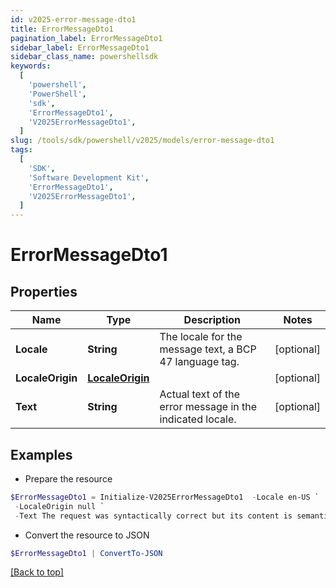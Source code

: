 ```yaml
---
id: v2025-error-message-dto1
title: ErrorMessageDto1
pagination_label: ErrorMessageDto1
sidebar_label: ErrorMessageDto1
sidebar_class_name: powershellsdk
keywords:
  [
    'powershell',
    'PowerShell',
    'sdk',
    'ErrorMessageDto1',
    'V2025ErrorMessageDto1',
  ]
slug: /tools/sdk/powershell/v2025/models/error-message-dto1
tags:
  [
    'SDK',
    'Software Development Kit',
    'ErrorMessageDto1',
    'V2025ErrorMessageDto1',
  ]
---
```


# ErrorMessageDto1

## Properties

| Name | Type | Description | Notes |
| --- | --- | --- | --- |
| **Locale** | **String** | The locale for the message text, a BCP 47 language tag. | [optional] |
| **LocaleOrigin** | [**LocaleOrigin**](locale-origin) |  | [optional] |
| **Text** | **String** | Actual text of the error message in the indicated locale. | [optional] |

## Examples

- Prepare the resource

```powershell
$ErrorMessageDto1 = Initialize-V2025ErrorMessageDto1  -Locale en-US `
 -LocaleOrigin null `
 -Text The request was syntactically correct but its content is semantically invalid.
```

- Convert the resource to JSON

```powershell
$ErrorMessageDto1 | ConvertTo-JSON
```

[[Back to top]](#)
